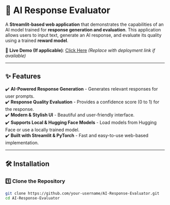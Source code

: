 # 🤖 AI Response Evaluator

A **Streamlit-based web application** that demonstrates the capabilities of an AI model trained for **response generation and evaluation**. This application allows users to input text, generate an AI response, and evaluate its quality using a trained **reward model**.

🚀 **Live Demo (If applicable)**: [Click Here](#) *(Replace with deployment link if available)*

---

## ✨ Features
✔️ **AI-Powered Response Generation** - Generates relevant responses for user prompts.  
✔️ **Response Quality Evaluation** - Provides a confidence score (0 to 1) for the response.  
✔️ **Modern & Stylish UI** - Beautiful and user-friendly interface.  
✔️ **Supports Local & Hugging Face Models** - Load models from Hugging Face or use a locally trained model.  
✔️ **Built with Streamlit & PyTorch** - Fast and easy-to-use web-based implementation.  

---

## 🛠️ Installation

### 1️⃣ **Clone the Repository**
```bash
git clone https://github.com/your-username/AI-Response-Evaluator.git
cd AI-Response-Evaluator
